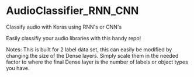 # AudioClassifier_RNN_CNN
Classify audio with Keras using RNN's or CNN's


Easily classifiy your audio libraries with this handy repo!

Notes:
This is built for 2 label data set, this can easily be modified by changing the size of the Dense layers. Simply scale them in the needed factor to where the final Dense layer is the number of labels or object types you have.
